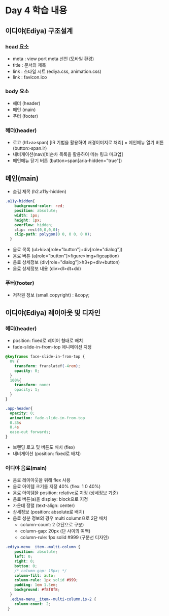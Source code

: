 # Day 4 학습 내용

## 이디야(Ediya) 구조설계
### head 요소
- meta : view port meta 선언 (모바일 환경)
- title : 문서의 제목 
- link : 스타일 시트 (ediya.css, animation.css)
- link : favicon.ico

### body 요소
- 헤더 (header)
- 메인 (main)
- 푸터 (footer)

### 헤더(header)
- 로고 (h1>a>span) [IR 기법을 활용하여 배경이미지로 처리]
= 메인메뉴 열기 버튼 (button>span.ir)
- 내비게이션(nav)[비순차 목록을 활용하여 메뉴 링크 마크업]
- 메인메뉴 닫기 버튼 (button>span[aria-hidden="true"])

## 메인(main)
- 숨김 제목 (h2.a11y-hidden)
```css
.a11y-hidden{
    background-color: red;
    position: absolute;
    width: 1px;
    height: 1px;
    overflow: hidden;
    clip: rect(0,0,0,0);
    clip-path: polygon(0 0, 0 0, 0 0);
  }
  ```

  - 음료 목록 (ul>ki>a[role="button"]+div[role="dialog"])
  - 음료 버튼 (a[role="button"]>figure>img+figcaption)
  - 음료 상세정보 (div[role="dialog"]>h3+p+div+button)
  - 음료 상세정보 내용 (div>dl>dt+dd)

  ### 푸터(footer)
  - 저작권 정보 (small.copyright) : \&copy;

  ## 이디야(Ediya) 레이아웃 및 디자인

  ### 헤더(header)
  - position: fixed로 레이어 형태로 배치
  - fade-slide-in-from-top 애니메이션 지정
  ``` css
@keyframes face-slide-in-from-top {
    0% {
      transform: franslateY(-4rem);
      opacity: 0;
    }
    100%{
      transform: none:
      opacity: 1;
    }
}

.app-header{
    opacity: 0;
    animation: fade-slide-in-from-top 
    0.35s 
    0.4s 
    ease-out forwards;
}
  ```
- 브랜딩 로고 및 버튼도 배치 (flex)
- 내비게이션 (position: fixed로 배치)

### 이디야 음료(main)
- 음료 레이아웃을 위해 flex 사용
- 음료 아이템 크기를 지정 40% (flex: 1 0 40%)
- 음료 아이템을 position: relative로 지정 (상세정보 기준)
- 음료 버튼(a)을 display: block으로 지정
- 가운데 정렬 (text-align: center)
- 상세정보 (position: absolute로 배치)
- 음료 성분 정보의 경우 multi column으로 2단 배치
    - column-count: 2 (2단으로 구분)
    - column-gap: 20px (단 사이의 여백)
    - column-rule: 1px solid #999 (구분선 디자인)

```css
.ediya-menu__item--multi-column {
    position: absolute;
    left: 0;
    right: 0;
    bottom: 0;
    /* column-gap: 15px; */
    column-fill: auto;
    column-rule: 1px solid #999;
    padding: 1em 1.5em;
    background: #f8f8f8;
  }
  .ediya-menu__item--multi-column.is-2 {
    column-count: 2;
 }
 ```
